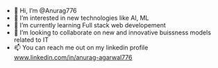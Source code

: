 - 👋 Hi, I’m @Anurag776
- 👀 I’m interested in new technologies like AI, ML
- 🌱 I’m currently learning Full stack web developement 
- 💞️ I’m looking to collaborate on new and innovative buissness models related to IT  
- 📫 You can reach me out on my linkedin profile www.linkedin.com/in/anurag-agarwal776
